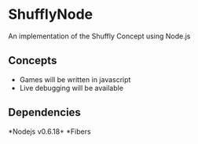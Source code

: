 ShufflyNode
===========

An implementation of the Shuffly Concept using Node.js

Concepts
--------

* Games will be written in javascript
* Live debugging will be available


Dependencies
------------

*Nodejs v0.6.18+
*Fibers 

